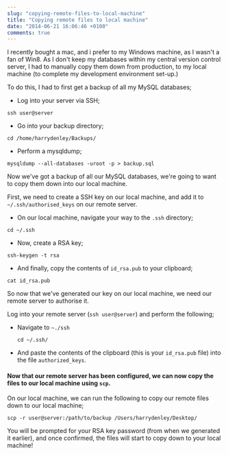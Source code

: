 ```yaml
---
slug: "copying-remote-files-to-local-machine"
title: "Copying remote files to local machine"
date: "2014-06-21 16:06:46 +0100"
comments: true
---
```


I recently bought a mac, and i prefer to my Windows machine, as I wasn't a fan of Win8. As I don't keep my databases within my central version control server, I had to manually copy them down from production, to my local machine (to complete my development environment set-up.)

To do this, I had to first get a backup of all my MySQL databases;

 * Log into your server via SSH;
 
 `ssh user@server`
 
 * Go into your backup directory;
 
 `cd /home/harrydenley/Backups/`
 
 * Perform a mysqldump;
 
 `mysqldump --all-databases -uroot -p > backup.sql`
 
 Now we've got a backup of all our MySQL databases, we're going to want to copy them down into our local machine.
 
 First, we need to create a SSH key on our local machine, and add it to `~/.ssh/authorised_keys` on our remote server.
 
 * On our local machine, navigate your way to the `.ssh` directory;
  
  `cd ~/.ssh`
  
 * Now, create a RSA key;

  `ssh-keygen -t rsa`
  
 * And finally, copy the contents of `id_rsa.pub` to your clipboard;
 
 `cat id_rsa.pub`
 
 So now that we've generated our key on our local machine, we need our remote server to authorise it.
 
 Log into your remote server (`ssh user@server`) and perform the following;
 
 * Navigate to `~./ssh`
  
   `cd ~/.ssh/`
   
* And paste the contents of the clipboard (this is your `id_rsa.pub` file) into the file `authorized_keys`.


#### Now that our remote server has been configured, we can now copy the files to our local machine using `scp`.

On our local machine, we can run the following to copy our remote files down to our local machine;
  
`scp -r user@server:/path/to/backup /Users/harrydenley/Desktop/`

You will be prompted for your RSA key password (from when we generated it earlier), and once confirmed, the files will start to copy down to your local machine!